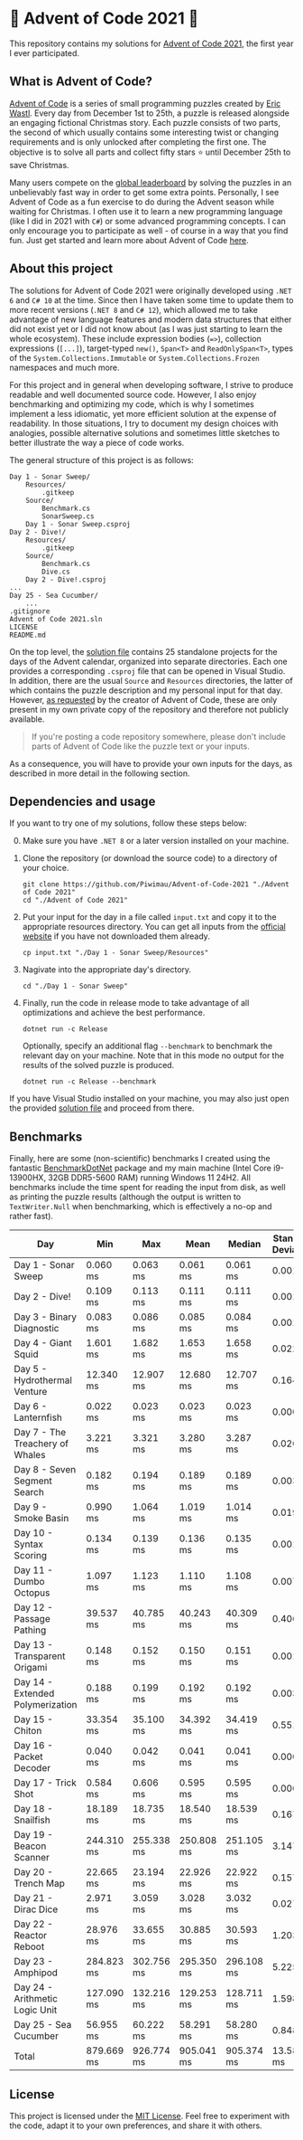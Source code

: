 # 🎄 Advent of Code 2021 🎄

This repository contains my solutions for [Advent of Code 2021](https://adventofcode.com/2021),
the first year I ever participated.

## What is Advent of Code?

[Advent of Code](https://adventofcode.com/) is a series of small programming puzzles created by
[Eric Wastl](http://was.tl/). Every day from December 1st to 25th, a puzzle is released alongside an
engaging fictional Christmas story. Each puzzle consists of two parts, the second of which usually
contains some interesting twist or changing requirements and is only unlocked after completing the
first one. The objective is to solve all parts and collect fifty stars ⭐ until December 25th to
save Christmas.

Many users compete on the [global leaderboard](https://adventofcode.com/2021/leaderboard) by
solving the puzzles in an unbelievably fast way in order to get some extra points. Personally,
I see Advent of Code as a fun exercise to do during the Advent season while waiting for Christmas.
I often use it to learn a new programming language (like I did in 2021 with `C#`) or some advanced
programming concepts. I can only encourage you to participate as well - of course in a way that you
find fun. Just get started and learn more about Advent of Code
[here](https://adventofcode.com/2021/about).

## About this project

The solutions for Advent of Code 2021 were originally developed using `.NET 6` and `C# 10` at the
time. Since then I have taken some time to update them to more recent versions (`.NET 8` and
`C# 12`), which allowed me to take advantage of new language features and modern data structures
that either did not exist yet or I did not know about (as I was just starting to learn the whole
ecosystem). These include expression bodies (`=>`), collection expressions (`[...]`), target-typed
`new()`, `Span<T>` and `ReadOnlySpan<T>`, types of the `System.Collections.Immutable` or
`System.Collections.Frozen` namespaces and much more.

For this project and in general when developing software, I strive to produce readable and well
documented source code. However, I also enjoy benchmarking and optimizing my code, which is why I
sometimes implement a less idiomatic, yet more efficient solution at the expense of readability.
In those situations, I try to document my design choices with analogies, possible alternative
solutions and sometimes little sketches to better illustrate the way a piece of code works.

The general structure of this project is as follows:

```plaintext
Day 1 - Sonar Sweep/
    Resources/
        .gitkeep
    Source/
        Benchmark.cs
        SonarSweep.cs
    Day 1 - Sonar Sweep.csproj
Day 2 - Dive!/
    Resources/
        .gitkeep
    Source/
        Benchmark.cs
        Dive.cs
    Day 2 - Dive!.csproj
...
Day 25 - Sea Cucumber/
    ...
.gitignore
Advent of Code 2021.sln
LICENSE
README.md
```

On the top level, the [solution file](<Advent of Code 2021.sln>) contains 25 standalone projects
for the days of the Advent calendar, organized into separate directories. Each one provides a
corresponding `.csproj` file that can be opened in Visual Studio. In addition, there are the usual
`Source` and `Resources` directories, the latter of which contains the puzzle description and my
personal input for that day. However, [as requested](https://adventofcode.com/2021/about) by the
creator of Advent of Code, these are only present in my own private copy of the repository and
therefore not publicly available.

> If you're posting a code repository somewhere, please don't include parts of Advent of Code like
  the puzzle text or your inputs.

As a consequence, you will have to provide your own inputs for the days, as described in more detail
in the following section.

## Dependencies and usage

If you want to try one of my solutions, follow these steps below:

0. Make sure you have `.NET 8` or a later version installed on your machine.

1. Clone the repository (or download the source code) to a directory of your choice.

   ```shell
   git clone https://github.com/Piwimau/Advent-of-Code-2021 "./Advent of Code 2021"
   cd "./Advent of Code 2021"
   ```

2. Put your input for the day in a file called `input.txt` and copy it to the appropriate resources
   directory. You can get all inputs from the [official website](https://adventofcode.com/2021) if
   you have not downloaded them already.

   ```shell
   cp input.txt "./Day 1 - Sonar Sweep/Resources"
   ```

3. Nagivate into the appropriate day's directory.

   ```shell
   cd "./Day 1 - Sonar Sweep"
   ```

4. Finally, run the code in release mode to take advantage of all optimizations and achieve the best
   performance.

   ```shell
   dotnet run -c Release
   ```

   Optionally, specify an additional flag `--benchmark` to benchmark the relevant day on your
   machine. Note that in this mode no output for the results of the solved puzzle is produced.

   ```shell
   dotnet run -c Release --benchmark
   ```

If you have Visual Studio installed on your machine, you may also just open the provided
[solution file](<Advent of Code 2021.sln>) and proceed from there.

## Benchmarks

Finally, here are some (non-scientific) benchmarks I created using the fantastic
[BenchmarkDotNet](https://github.com/dotnet/BenchmarkDotNet) package and my main machine (Intel Core
i9-13900HX, 32GB DDR5-5600 RAM) running Windows 11 24H2. All benchmarks include the time spent for
reading the input from disk, as well as printing the puzzle results (although the output is written
to `TextWriter.Null` when benchmarking, which is effectively a no-op and rather fast).

| Day                              | Min        | Max        | Mean       | Median     | Standard Deviation |
|----------------------------------|------------|------------|------------|------------|--------------------|
| Day 1 - Sonar Sweep              |   0.060 ms |   0.063 ms |   0.061 ms |   0.061 ms |           0.001 ms |
| Day 2 - Dive!                    |   0.109 ms |   0.113 ms |   0.111 ms |   0.111 ms |           0.001 ms |
| Day 3 - Binary Diagnostic        |   0.083 ms |   0.086 ms |   0.085 ms |   0.084 ms |           0.001 ms |
| Day 4 - Giant Squid              |   1.601 ms |   1.682 ms |   1.653 ms |   1.658 ms |           0.022 ms |
| Day 5 - Hydrothermal Venture     |  12.340 ms |  12.907 ms |  12.680 ms |  12.707 ms |           0.164 ms |
| Day 6 - Lanternfish              |   0.022 ms |   0.023 ms |   0.023 ms |   0.023 ms |           0.000 ms |
| Day 7 - The Treachery of Whales  |   3.221 ms |   3.321 ms |   3.280 ms |   3.287 ms |           0.026 ms |
| Day 8 - Seven Segment Search     |   0.182 ms |   0.194 ms |   0.189 ms |   0.189 ms |           0.003 ms |
| Day 9 - Smoke Basin              |   0.990 ms |   1.064 ms |   1.019 ms |   1.014 ms |           0.019 ms |
| Day 10 - Syntax Scoring          |   0.134 ms |   0.139 ms |   0.136 ms |   0.135 ms |           0.001 ms |
| Day 11 - Dumbo Octopus           |   1.097 ms |   1.123 ms |   1.110 ms |   1.108 ms |           0.007 ms |
| Day 12 - Passage Pathing         |  39.537 ms |  40.785 ms |  40.243 ms |  40.309 ms |           0.406 ms |
| Day 13 - Transparent Origami     |   0.148 ms |   0.152 ms |   0.150 ms |   0.151 ms |           0.001 ms |
| Day 14 - Extended Polymerization |   0.188 ms |   0.199 ms |   0.192 ms |   0.192 ms |           0.003 ms |
| Day 15 - Chiton                  |  33.354 ms |  35.100 ms |  34.392 ms |  34.419 ms |           0.551 ms |
| Day 16 - Packet Decoder          |   0.040 ms |   0.042 ms |   0.041 ms |   0.041 ms |           0.000 ms |
| Day 17 - Trick Shot              |   0.584 ms |   0.606 ms |   0.595 ms |   0.595 ms |           0.006 ms |
| Day 18 - Snailfish               |  18.189 ms |  18.735 ms |  18.540 ms |  18.539 ms |           0.167 ms |
| Day 19 - Beacon Scanner          | 244.310 ms | 255.338 ms | 250.808 ms | 251.105 ms |           3.147 ms |
| Day 20 - Trench Map              |  22.665 ms |  23.194 ms |  22.926 ms |  22.922 ms |           0.157 ms |
| Day 21 - Dirac Dice              |   2.971 ms |   3.059 ms |   3.028 ms |   3.032 ms |           0.027 ms |
| Day 22 - Reactor Reboot          |  28.976 ms |  33.655 ms |  30.885 ms |  30.593 ms |           1.203 ms |
| Day 23 - Amphipod                | 284.823 ms | 302.756 ms | 295.350 ms | 296.108 ms |           5.225 ms |
| Day 24 - Arithmetic Logic Unit   | 127.090 ms | 132.216 ms | 129.253 ms | 128.711 ms |           1.598 ms |
| Day 25 - Sea Cucumber            |  56.955 ms |  60.222 ms |  58.291 ms |  58.280 ms |           0.848 ms |
| Total                            | 879.669 ms | 926.774 ms | 905.041 ms | 905.374 ms |          13.584 ms |

## License

This project is licensed under the [MIT License](LICENSE). Feel free to experiment with the code,
adapt it to your own preferences, and share it with others.